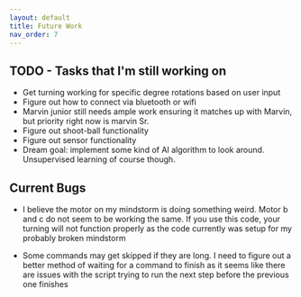 ```yaml
---
layout: default
title: Future Work
nav_order: 7
---
```


## TODO - Tasks that I'm still working on
- Get turning working for specific degree rotations based on user input
- Figure out how to connect via bluetooth or wifi
- Marvin junior still needs ample work ensuring it matches up with Marvin, but priority right now is
marvin Sr.
- Figure out shoot-ball functionality
- Figure out sensor functionality
- Dream goal: implement some kind of AI algorithm to look around. Unsupervised learning
of course though.

## Current Bugs
- I believe the motor on my mindstorm is doing something weird. Motor b and c
do not seem to be working the same. If you use this code, your turning will not function
properly as the code currently was setup for my probably broken mindstorm

- Some commands may get skipped if they are long. I need to figure out a better method of waiting
for a command to finish as it seems like there are issues with the script trying
to run the next step before the previous one finishes